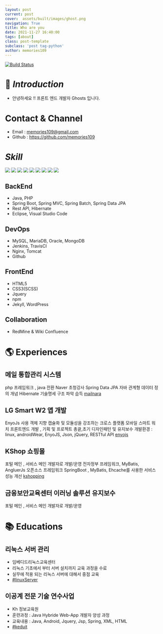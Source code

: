 ```yaml
---
layout: post
current: post
cover:  assets/built/images/ghost.png
navigation: True
title: Who are you
date: 2021-11-27 16:40:00
tags: [about]
class: post-template
subclass: 'post tag-python'
author: memories109
---
```


[![Build Status](https://travis-ci.org/joemccann/dillinger.svg?branch=master)](https://travis-ci.org/joemccann/dillinger)
# 🤔 _Introduction_
* 안녕하세요 !! 프론트 엔드 개발자 Ghosts 입니다. 

# Contact & Channel
 - Email : memories109@gmail.com
 - Github : https://github.com/memories109

# _Skill_
<p>
<img src="https://img.shields.io/badge/HTML5-E34F26?style=flat-square&logo=HTML5&logoColor=white"/>
<img src="https://img.shields.io/badge/CSS3-1572B6?style=flat-square&logo=CSS3&logoColor=white"/>
<img src="https://img.shields.io/badge/JavaScript-F7DF1E?style=flat-square&logo=JavaScript&logoColor=white"/>
<img src="https://img.shields.io/badge/Java-F7DF1E?style=flat-square&logo=Java&logoColor=red"/>
<img src="https://img.shields.io/badge/Node.js-339933?style=flat-square&logo=Node.js&logoColor=white"/>
<img src="https://img.shields.io/badge/MongoDB-47A248?style=flat-square&logo=MongoDB&logoColor=white"/>
<img src="https://img.shields.io/badge/MySQL-4479A1?style=flat-square&logo=MySQL&logoColor=white"/> 
<img src="https://img.shields.io/badge/Oracle-4479A1?style=flat-square&logo=Oracle&logoColor=white"/>
<img src="https://img.shields.io/badge/Amazon AWS-232F3E?style=flat-square&logo=Amazon%20AWS&logoColor=white"/>
</p>

## BackEnd
 - Java, PHP
 - Spring Boot, Spring MVC, Spring Batch, Spring Data JPA
 - Rest API, Hibernate
 - Eclipse, Visual Studio Code
  
## DevOps
 - MySQL, MariaDB, Oracle, MongoDB
 - Jenkins, TravisCI
 - Nginx, Tomcat
 - Github
 
## FrontEnd
 - HTML5
 - CSS3(SCSS)
 - Jquery
 - npm
 - Jekyll, WordPress
  
## Collaboration
 - RedMine & Wiki Confluence


# 🌎 Experiences
## 메일 통합관리 시스템 
php 프레임워크 , java 전환 
Naver 초청강사  Spring Data JPA 자바 관계형 데이터 정의 개념 
Hibernate 기술명세 구조 파악 습득
[mailnara](https://www.mailnara.co.kr/)


## LG Smart W2 앱 개발
EnyoJs 사용
객체 지향 캡슐화 및 모듈성을 강조하는 크로스 플랫폼 모바일
스마트 워치 프론트엔드 개발 , 기획 및 프로젝트 총괄,초기 디자인패턴 및 유지보수
개발환경 : linux, androidWear, EnyoJS, Json, jQuery, RESTful API
[enyojs](https://webostv.developer.lge.com/develop/enyo-enact-developer-guide/)

## KShop 쇼핑몰
포털 메인 , 서비스 메인 개발자로 개발/운영
전자정부 프레임워크, MyBatis, AngluerJs 오픈소스 프레임워크 
SpringBoot , MyBatis, Ehcache를 사용한 서비스 성능 개선
[kshopping](https://www.kshop.co.kr/#2)

## 금융보안교육센터 이러닝 솔루션 유지보수
포털 메인 , 서비스 메인 개발자로 개발/운영


# 📚 Educations
## 리눅스 서버 관리 
 - 임베디드리눅스교육센터
 - 리눅스 기초에서 부터 서버 설치까지 교육 과정을 수료
 - 실무에 적용 되는 리눅스 서버에 대해서 중점 교육
 - [#linuxServer](https://www.inflearn.com/courses/it-programming)

## 이공계 전문 기술 연수사업
 - Kh 정보교육원
 - 훈련과정 : Java Hybride Web-App 개발자 양성 과정
 - 교육내용 : Java, Android, Jquery, Jsp, Spring, XML, HTML
 - [#keduit](http://www.keduit.com/?gclid=CjwKCAiAv_KMBhAzEiwAs-rX1DSozMyYyeK1drAI8qimlamHdfCTnyFSypg1DIICaXeQN_cv3LHoSxoCLOEQAvD_BwE)